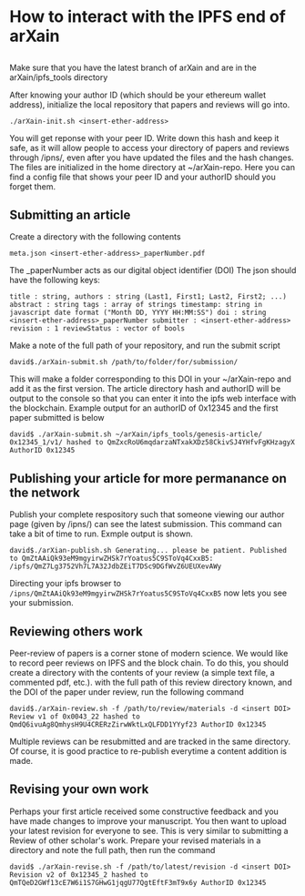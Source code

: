 # How to interact with the IPFS end of arXain

## 
Make sure that you have the latest branch of arXain and are in the arXain/ipfs_tools directory

After knowing your author ID (which should be your ethereum wallet address), initialize the local repository that papers and reviews will go into.

``
./arXain-init.sh <insert-ether-address>
``

You will get  reponse with your peer ID. Write down this hash and keep it safe, as it will allow people to access your directory of papers and reviews through /ipns/<peerID>, even after you have updated the files and the hash changes. The files are initialized in the home directory at ~/arXain-repo. Here you can find a config file that shows your peer ID and your authorID should you forget them.

## Submitting an article
Create a directory with the following contents

``
meta.json
<insert-ether-address>_paperNumber.pdf
``

The <ether-address>_paperNumber acts as our digital object identifier (DOI)
The json should have the following keys:

``
title : string,
authors : string (Last1, First1; Last2, First2; ...)
abstract : string
tags : array of strings
timestamp: string in javascript date format ("Month DD, YYYY HH:MM:SS")
doi : string <insert-ether-address>_paperNumber
submitter : <insert-ether-address>
revision : 1
reviewStatus : vector of bools
``

Make a note of the full path of your repository, and run the submit script

``
david$./arXain-submit.sh /path/to/folder/for/submission/
``

This will make a folder corresponding to this DOI in your ~/arXain-repo and add it as the first version. The article directory hash and authorID will be output to the console so that you can enter it into the ipfs web interface with the blockchain. Example output for an authorID of 0x12345 and the first paper submitted is below

``
david$ ./arXain-submit.sh ~/arXain/ipfs_tools/genesis-article/
0x12345_1/v1/ hashed to QmZxcRoU6mqdarzaNTxakXDz58CkivSJ4YHfvFgKHzagyX
AuthorID 0x12345
``

## Publishing your article for more permanance on the network
Publish your complete respository such that someone viewing our author page (given by /ipns/<peerID>) can see the latest submission. This command can take a bit of time to run. Exmple output is shown.

``
david$./arXian-publish.sh
Generating... please be patient.
Published to QmZtAAiQk93eM9mgyirwZHSk7rYoatus5C9SToVq4CxxB5: /ipfs/QmZ7Lg3752Vh7L7A32JdbZEiT7DSc9DGfWvZ6UEUXevAWy
``

Directing your ipfs browser to ``/ipns/QmZtAAiQk93eM9mgyirwZHSk7rYoatus5C9SToVq4CxxB5`` now lets you see your submission.


## Reviewing others work
Peer-review of papers is a corner stone of modern science. We would like to record peer reviews on IPFS and the block chain. To do this, you should create a directory with the contents of your review (a simple text file, a commented pdf, etc.). with the full path of this review directory known, and the DOI of the paper under review, run the following command

``
david$./arXain-review.sh -f /path/to/review/materials -d <insert DOI>
Review v1 of 0x0043_22 hashed to QmdQ6ivuAg8QmhysH9U4CRERzZirwWktLxQLFDD1YYyf23
AuthorID 0x12345
``

Multiple reviews can be resubmitted and are tracked in the same directory. Of course, it is good practice to re-publish everytime a content addition is made.

## Revising your own work
Perhaps your first article received some constructive feedback and you have made changes to improve your manuscript. You then want to upload your latest revision for everyone to see. This is very similar to submitting a Review of other scholar's work. Prepare your revised materials in a directory and note the full path, then run the command

``
david$ ./arXain-revise.sh -f /path/to/latest/revision -d <insert DOI>
Revision v2 of 0x12345_2 hashed to QmTQeD2GWf13cE7W6i1S7GHwG1jqgU77QgtEftF3mT9x6y
AuthorID 0x12345
``
